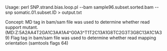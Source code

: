 Usage:
perl SNP.strand.bias.loop.pl --bam sample96.subset.sorted.bam --snp somatic.01.subset.ID > output.txt

Concept:
MD tag in bam/sam file was used to determine whether read support mutant. (MD:Z:5A2AA4T2GA1C3AA1A4^G0A3^T1T2C13A1G8TC2G3T3G8C13A1C1A39)
Flag tag in bam/sam file was used to determine whether read mapping orientation (samtools flags 64)
